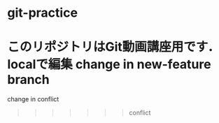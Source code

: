 # git-practice
このリポジトリはGit動画講座用です．
localで編集
change in new-feature branch
=======
change in conflict
>>>>>>> conflict
